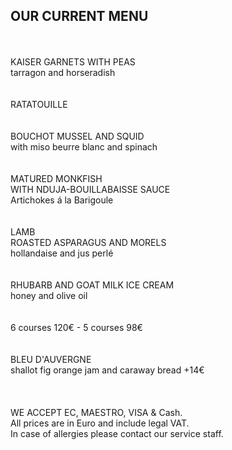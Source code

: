 ## OUR CURRENT MENU
<br>
<br>
KAISER GARNETS WITH PEAS<br>
tarragon and horseradish<br>
<br>
<br>
RATATOUILLE<br>
<br>
<br>
BOUCHOT MUSSEL AND SQUID<br>
with miso beurre blanc and spinach<br>
<br>
<br>
MATURED MONKFISH<br>
WITH NDUJA-BOUILLABAISSE SAUCE<br>
Artichokes á la Barigoule<br>
<br>
<br>
LAMB <br>
ROASTED ASPARAGUS AND MORELS<br>
hollandaise and jus perlé<br>
<br>
<br>
RHUBARB AND GOAT MILK ICE CREAM<br>
honey and olive oil<br>
<br>
<br>
6 courses 120€ - 5 courses 98€<br>
<br>
<br>
BLEU D'AUVERGNE<br>
shallot fig orange jam and caraway bread +14€<br>

<br>
<br>
<br/>
WE ACCEPT EC, MAESTRO, VISA & Cash.<br/>
All prices are in Euro and include legal VAT.<br/>
In case of allergies please contact our service staff.<br/>
